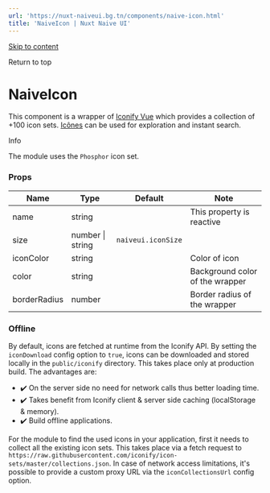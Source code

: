 ```yaml
---
url: 'https://nuxt-naiveui.bg.tn/components/naive-icon.html'
title: 'NaiveIcon | Nuxt Naive UI'
---
```


[Skip to content](https://nuxt-naiveui.bg.tn/components/naive-icon.html#VPContent)

Return to top

# NaiveIcon [​](https://nuxt-naiveui.bg.tn/components/naive-icon.html#naiveicon)

This component is a wrapper of [Iconify Vue](https://iconify.design/getting-started/) which provides a collection of +100 icon sets. [Icônes](https://icones.js.org/) can be used for exploration and instant search.

Info

The module uses the `Phosphor` icon set.

### Props [​](https://nuxt-naiveui.bg.tn/components/naive-icon.html#props)

| **Name**     | **Type**         | **Default**        | **Note**                        |
| ------------ | ---------------- | ------------------ | ------------------------------- |
| name         | string           |                    | This property is reactive       |
| size         | number \| string | `naiveui.iconSize` |                                 |
| iconColor    | string           |                    | Color of icon                   |
| color        | string           |                    | Background color of the wrapper |
| borderRadius | number           |                    | Border radius of the wrapper    |

### Offline [​](https://nuxt-naiveui.bg.tn/components/naive-icon.html#offline)

By default, icons are fetched at runtime from the Iconify API. By setting the `iconDownload` config option to `true`, icons can be downloaded and stored locally in the `public/iconify` directory. This takes place only at production build. The advantages are:

- ✔️ On the server side no need for network calls thus better loading time.
- ✔️ Takes benefit from Iconify client & server side caching (localStorage & memory).
- ✔️ Build offline applications.

For the module to find the used icons in your application, first it needs to collect all the existing icon sets. This takes place via a fetch request to `https://raw.githubusercontent.com/iconify/icon-sets/master/collections.json`. In case of network access limitations, it's possible to provide a custom proxy URL via the `iconCollectionsUrl` config option.
